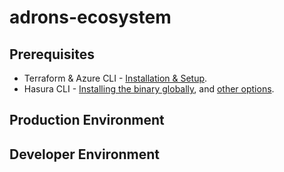 # adrons-ecosystem

## Prerequisites

* Terraform & Azure CLI - [Installation & Setup](https://compositecode.blog/2019/08/01/development-workspace-with-terraform/).
* Hasura CLI - [Installing the binary globally](https://hasura.io/docs/1.0/graphql/manual/hasura-cli/install-hasura-cli.html#install-a-binary-globally), and [other options](https://hasura.io/docs/1.0/graphql/manual/hasura-cli/install-hasura-cli.html).

## Production Environment



## Developer Environment

